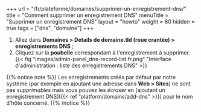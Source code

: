 +++
url = "/fr/plateforme/domaines/supprimer-un-enregistrement-dns/"
title = "Comment supprimer un enregistrement DNS"
menuTitle = "Supprimer un enregistrement DNS"
layout = "howto"
weight = 80
hidden = true
tags = ["dns", "domaine"]
+++

1. Allez dans **Domaines > Details de domaine.tld (roue crantée) > enregistrements DNS** ;
2. Cliquez sur la **poubelle** correspondant à l'enregistrement à supprimer.
{{< fig "images/admin-panel_dns-record-list.fr.png" "Interface d'administration : liste des enregistrements DNS" >}}

{{% notice note %}}
Les enregistrements créés par défaut par notre système (par exemple en ajoutant une adresse dans **Web > Sites**) ne sont pas _supprimables_ mais vous pouvez les _écraser_ en [ajoutant un enregistrement DNS]({{< ref "platform/domains/add-dns" >}}) pour le nom d'hôte concerné.
{{% /notice %}}
